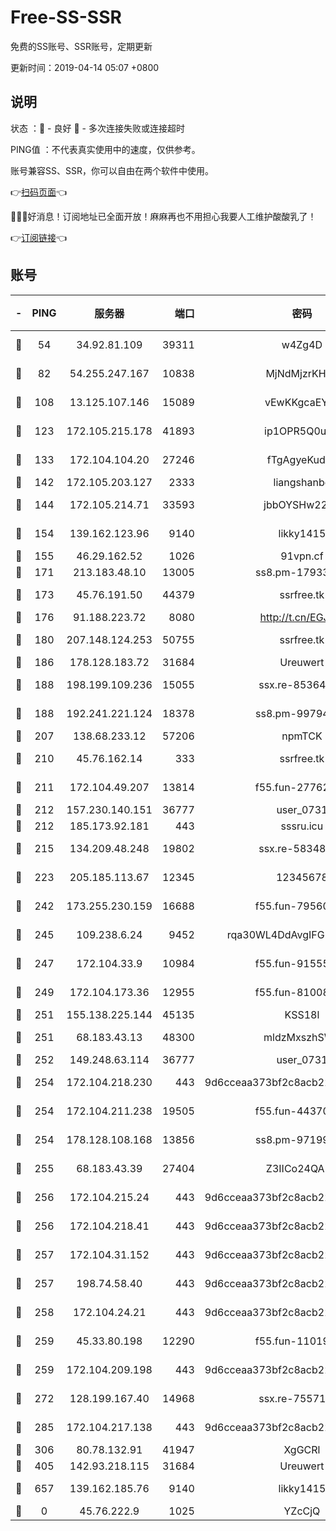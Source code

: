 # Free-SS-SSR

免费的SS账号、SSR账号，定期更新

更新时间：2019-04-14 05:07 +0800

## 说明

状态     ：🙂 - 良好 🙁 - 多次连接失败或连接超时

PING值   ：不代表真实使用中的速度，仅供参考。

账号兼容SS、SSR，你可以自由在两个软件中使用。

👉[扫码页面](https://liesauer.github.io/Free-SS-SSR/)👈

🎉🎉🎉好消息！订阅地址已全面开放！麻麻再也不用担心我要人工维护酸酸乳了！

👉[订阅链接](https://www.liesauer.net/yogurt/subscribe?ACCESS_TOKEN=DAYxR3mMaZAsaqUb)👈

## 账号

|-|PING|服务器|端口|密码|加密方式|区域|
|:----:|:----:|:-----:|-----:|:----:|:----:|:----:|
|🙂|54|34.92.81.109|39311|w4Zg4D|chacha20-ietf|US|
|🙂|82|54.255.247.167|10838|MjNdMjzrKHKL|aes-256-cfb|SG|
|🙂|108|13.125.107.146|15089|vEwKKgcaEYuy|aes-256-cfb|KR|
|🙂|123|172.105.215.178|41893|ip1OPR5Q0uNu|aes-256-cfb|JP|
|🙂|133|172.104.104.20|27246|fTgAgyeKudhk|aes-256-cfb|JP|
|🙂|142|172.105.203.127|2333|liangshanbo|chacha20|JP|
|🙂|144|172.105.214.71|33593|jbbOYSHw2276|aes-256-cfb|JP|
|🙂|154|139.162.123.96|9140|likky1415|aes-256-cfb|JP|
|🙂|155|46.29.162.52|1026|91vpn.cf|rc4-md5|RU|
|🙂|171|213.183.48.10|13005|ss8.pm-17933646|rc4-md5|RU|
|🙂|173|45.76.191.50|44379|ssrfree.tk|aes-256-cfb|SG|
|🙂|176|91.188.223.72|8080|http://t.cn/EGJIyrl|rc4-md5|RU|
|🙂|180|207.148.124.253|50755|ssrfree.tk|aes-256-cfb|SG|
|🙂|186|178.128.183.72|31684|Ureuwert|chacha20|US|
|🙂|188|198.199.109.236|15055|ssx.re-85364694|aes-256-cfb|US|
|🙂|188|192.241.221.124|18378|ss8.pm-99794211|aes-256-cfb|US|
|🙂|207|138.68.233.12|57206|npmTCK|rc4-md5|US|
|🙂|210|45.76.162.14|333|ssrfree.tk|aes-256-cfb|SG|
|🙂|211|172.104.49.207|13814|f55.fun-27762527|aes-256-cfb|SG|
|🙂|212|157.230.140.151|36777|user_0731|chacha20|US|
|🙂|212|185.173.92.181|443|sssru.icu|rc4-md5|RU|
|🙂|215|134.209.48.248|19802|ssx.re-58348307|aes-256-cfb|US|
|🙂|223|205.185.113.67|12345|12345678|aes-256-cfb|US|
|🙂|242|173.255.230.159|16688|f55.fun-79560972|aes-256-cfb|US|
|🙂|245|109.238.6.24|9452|rqa30WL4DdAvgIFG6Fs3znzTa|aes-256-cfb|FR|
|🙂|247|172.104.33.9|10984|f55.fun-91555287|aes-256-cfb|SG|
|🙂|249|172.104.173.36|12955|f55.fun-81008774|aes-256-cfb|SG|
|🙂|251|155.138.225.144|45135|KSS18l|rc4-md5|US|
|🙂|251|68.183.43.13|48300|mldzMxszhSW8|aes-256-cfb|GB|
|🙂|252|149.248.63.114|36777|user_0731|chacha20|CA|
|🙂|254|172.104.218.230|443|9d6cceaa373bf2c8acb22e60b6a58be6|aes-256-cfb|US|
|🙂|254|172.104.211.238|19505|f55.fun-44370256|aes-256-cfb|US|
|🙂|254|178.128.108.168|13856|ss8.pm-97199813|aes-256-cfb|SG|
|🙂|255|68.183.43.39|27404|Z3IICo24QAHu|aes-256-cfb|GB|
|🙂|256|172.104.215.24|443|9d6cceaa373bf2c8acb22e60b6a58be6|aes-256-cfb|US|
|🙂|256|172.104.218.41|443|9d6cceaa373bf2c8acb22e60b6a58be6|aes-256-cfb|US|
|🙂|257|172.104.31.152|443|9d6cceaa373bf2c8acb22e60b6a58be6|aes-256-cfb|US|
|🙂|257|198.74.58.40|443|9d6cceaa373bf2c8acb22e60b6a58be6|aes-256-cfb|US|
|🙂|258|172.104.24.21|443|9d6cceaa373bf2c8acb22e60b6a58be6|aes-256-cfb|US|
|🙂|259|45.33.80.198|12290|f55.fun-11019774|aes-256-cfb|US|
|🙂|259|172.104.209.198|443|9d6cceaa373bf2c8acb22e60b6a58be6|aes-256-cfb|US|
|🙂|272|128.199.167.40|14968|ssx.re-75571963|aes-256-cfb|SG|
|🙂|285|172.104.217.138|443|9d6cceaa373bf2c8acb22e60b6a58be6|aes-256-cfb|US|
|🙂|306|80.78.132.91|41947|XgGCRl|rc4-md5|DE|
|🙂|405|142.93.218.115|31684|Ureuwert|chacha20|IN|
|🙂|657|139.162.185.76|9140|likky1415|aes-256-cfb|DE|
|🙁|0|45.76.222.9|1025|YZcCjQ|rc4-md5|JP|
